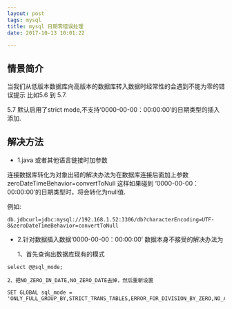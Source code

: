 ```yaml
---
layout: post
tags: mysql
title: mysql 日期零错误处理
date: 2017-10-13 10:01:22

---
```


## 情景简介
当我们从低版本数据库向高版本的数据库转入数据时经常性的会遇到不能为零的错误提示
比如5.6 到 5.7.

5.7 默认启用了strict mode,不支持‘0000-00-00：00:00:00’的日期类型的插入添加.

## 解决方法

- 1.java 或者其他语言链接时加参数

连接数据库转化为对象出错的解决办法为在数据库连接后面加上参数zeroDateTimeBehavior=convertToNull 这样如果碰到 ‘0000-00-00：00:00:00’的日期类型时，将会转化为null值.

例如:

```
db.jdbcurl=jdbc:mysql://192.168.1.52:3306/db?characterEncoding=UTF-8&zeroDateTimeBehavior=convertToNull
```

- 2.针对数据插入数据‘0000-00-00：00:00:00’ 数据本身不接受的解决办法为


  1、首先查询出数据库现有的模式

```
select @@sql_mode;
```

    2、把NO_ZERO_IN_DATE,NO_ZERO_DATE去掉，然后重新设置

```
SET GLOBAL sql_mode = 'ONLY_FULL_GROUP_BY,STRICT_TRANS_TABLES,ERROR_FOR_DIVISION_BY_ZERO,NO_AUTO_CREATE_USER,NO_ENGINE_SUBSTITUTION'
```
